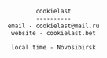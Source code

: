 <div align="center">
  
  ```txt
  cookielast
  ----------
  email - cookielast@mail.ru
  website - cookielast.bet
  
  local time - Novosibirsk
  ```

</div>
